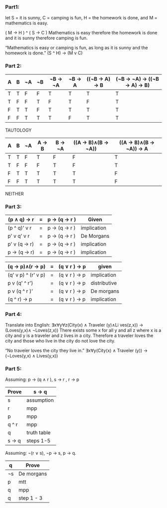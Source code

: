 ### Part1:
   let S = it is sunny, C = camping is fun, H = the homework is
   done, and M = mathematics is easy.

   ( M -> H ) ^ ( S -> C )
   Mathematics is easy therefore the homework is done and it is sunny therefore camping is fun.

   “Mathematics is easy or camping is fun, as long as it is sunny and the homework is done.”
    (S ^ H) -> (M v C)

### Part 2:

| A | B | ¬A | ¬B | ¬B -> ¬A | ¬B -> A | ((¬B -> A) -> B | (¬B → ¬A) → ((¬B → A) → B)
|---|---|--- |--- | -------- | ------- | --------------- |--------------------------- 
| T | T | F  | F  | T        | T       |  T              | T
| T | F | F  | T  | F        | T       |  F              | T
| F | T | T  | F  | T        | T       |  T              | T
| F | F | T  | T  | T        | F       |  T              | T
TAUTOLOGY


| A | B | ¬A |  A -> B | B -> ¬A | ((A → B)∧(B → ¬A)) | ((A → B)∧(B → ¬A)) → A
|---|---|--- | ------- | ------- | ------------------ | ---------------------- 
| T | T | F  | T       | F       | F                  | T
| T | F | F  | F       | T       | F                  | T
| F | T | T  | T       | T       | T                  | F
| F | F | T  | T       | T       | T                  | F
NEITHER

### Part 3:


| (p ∧ q) → r   | = |  p → (q → r ) | Given    
| ------------- |-- | ------------- |-------------
| (p ^ q)' v r  | = |  p → (q → r ) | implication 
| p' v q' v r   | = |  p → (q → r ) | De Morgans  
| p' v (q → r)  | = |  p → (q → r ) | implication 
| p → (q → r)   | = |  p → (q → r ) | implication 


| (q → p)∧(r → p)     | = |  (q ∨ r ) → p |  given        
| ------------------- |---| ------------- | --------------     
| (q' v p) ^ (r' v p) | = |  (q ∨ r ) → p |  implication  
| p v (q' ^ r')       | = |  (q ∨ r ) → p |  distributive 
| p v (q ^ r )'       | = |  (q ∨ r ) → p |  De morgans   
| (q ^ r) -> p        | = |  (q ∨ r ) → p |  implication  

### Part 4:
Translate into English: ∃x∀y∀z(City(x) ∧ Traveler (y)∧Li ves(z,x)) → (Loves(y,x)∧ ¬Loves(z,x))
There exists some x for all y and all z where x is a city and y is a traveler and z lives in a city. 
Therefore a traveler loves the city and those who live in the city do not love the city. 

“No traveler loves the city they live in.”
∃x∀y(City(x) ∧ Traveler (y)) → (¬Loves(y,x) ∧ Lives(y,x))

### Part 5: 

 Assuming: p → (q ∧ r ), s → r , r → p
 
 | Prove   | s → q
 | ------- | -----------
 |  s      | assumption    
 |  r      | mpp    
 |  p      | mpp    
 |  q ^ r  | mpp   
 |  q      | truth table
 | s → q   | steps 1-5


 Assuming: ¬(r ∨ s), ¬p → s, p → q. 
 
  | q  | Prove
  | -- | -----------
  | ¬s | De morgans  
  | p  |  mtt       
  | q  | mpp        
  | q  | step 1 - 3 


